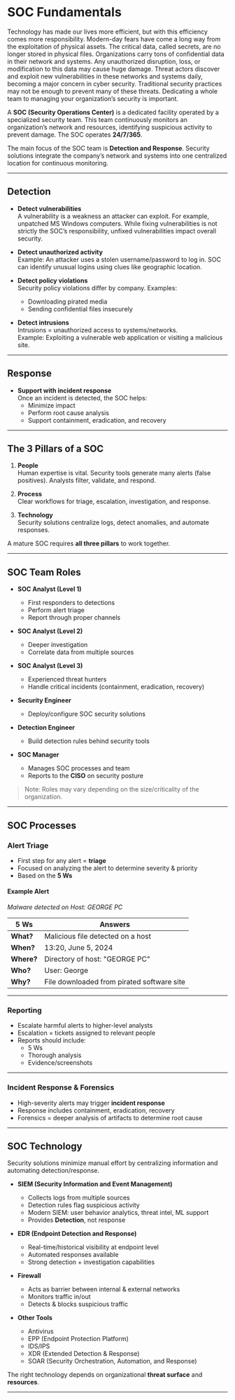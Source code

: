 # SOC Fundamentals

Technology has made our lives more efficient, but with this efficiency comes more responsibility. Modern-day fears have come a long way from the exploitation of physical assets. The critical data, called secrets, are no longer stored in physical files. Organizations carry tons of confidential data in their network and systems. Any unauthorized disruption, loss, or modification to this data may cause huge damage. Threat actors discover and exploit new vulnerabilities in these networks and systems daily, becoming a major concern in cyber security. Traditional security practices may not be enough to prevent many of these threats. Dedicating a whole team to managing your organization’s security is important.

A **SOC (Security Operations Center)** is a dedicated facility operated by a specialized security team. This team continuously monitors an organization’s network and resources, identifying suspicious activity to prevent damage. The SOC operates **24/7/365**.

The main focus of the SOC team is **Detection and Response**. Security solutions integrate the company’s network and systems into one centralized location for continuous monitoring.

---

## Detection

- **Detect vulnerabilities**  
  A vulnerability is a weakness an attacker can exploit. For example, unpatched MS Windows computers. While fixing vulnerabilities is not strictly the SOC’s responsibility, unfixed vulnerabilities impact overall security.

- **Detect unauthorized activity**  
  Example: An attacker uses a stolen username/password to log in. SOC can identify unusual logins using clues like geographic location.

- **Detect policy violations**  
  Security policy violations differ by company. Examples:  
  - Downloading pirated media  
  - Sending confidential files insecurely  

- **Detect intrusions**  
  Intrusions = unauthorized access to systems/networks.  
  Example: Exploiting a vulnerable web application or visiting a malicious site.

---

## Response

- **Support with incident response**  
  Once an incident is detected, the SOC helps:  
  - Minimize impact  
  - Perform root cause analysis  
  - Support containment, eradication, and recovery

---

## The 3 Pillars of a SOC

1. **People**  
   Human expertise is vital. Security tools generate many alerts (false positives). Analysts filter, validate, and respond.  

2. **Process**  
   Clear workflows for triage, escalation, investigation, and response.  

3. **Technology**  
   Security solutions centralize logs, detect anomalies, and automate responses.  

A mature SOC requires **all three pillars** to work together.

---

## SOC Team Roles

- **SOC Analyst (Level 1)**  
  - First responders to detections  
  - Perform alert triage  
  - Report through proper channels  

- **SOC Analyst (Level 2)**  
  - Deeper investigation  
  - Correlate data from multiple sources  

- **SOC Analyst (Level 3)**  
  - Experienced threat hunters  
  - Handle critical incidents (containment, eradication, recovery)  

- **Security Engineer**  
  - Deploy/configure SOC security solutions  

- **Detection Engineer**  
  - Build detection rules behind security tools  

- **SOC Manager**  
  - Manages SOC processes and team  
  - Reports to the **CISO** on security posture  

> Note: Roles may vary depending on the size/criticality of the organization.

---

## SOC Processes

### Alert Triage

- First step for any alert = **triage**  
- Focused on analyzing the alert to determine severity & priority  
- Based on the **5 Ws**

#### Example Alert  
*Malware detected on Host: GEORGE PC*

| 5 Ws | Answers |
|------|---------|
| **What?** | Malicious file detected on a host |
| **When?** | 13:20, June 5, 2024 |
| **Where?** | Directory of host: "GEORGE PC" |
| **Who?** | User: George |
| **Why?** | File downloaded from pirated software site |

---

### Reporting

- Escalate harmful alerts to higher-level analysts  
- Escalation = tickets assigned to relevant people  
- Reports should include:  
  - 5 Ws  
  - Thorough analysis  
  - Evidence/screenshots  

---

### Incident Response & Forensics

- High-severity alerts may trigger **incident response**  
- Response includes containment, eradication, recovery  
- Forensics = deeper analysis of artifacts to determine root cause  

---

## SOC Technology

Security solutions minimize manual effort by centralizing information and automating detection/response.

- **SIEM (Security Information and Event Management)**  
  - Collects logs from multiple sources  
  - Detection rules flag suspicious activity  
  - Modern SIEM: user behavior analytics, threat intel, ML support  
  - Provides **Detection**, not response  

- **EDR (Endpoint Detection and Response)**  
  - Real-time/historical visibility at endpoint level  
  - Automated responses available  
  - Strong detection + investigation capabilities  

- **Firewall**  
  - Acts as barrier between internal & external networks  
  - Monitors traffic in/out  
  - Detects & blocks suspicious traffic  

- **Other Tools**  
  - Antivirus  
  - EPP (Endpoint Protection Platform)  
  - IDS/IPS  
  - XDR (Extended Detection & Response)  
  - SOAR (Security Orchestration, Automation, and Response)  

The right technology depends on organizational **threat surface** and **resources**.

---
